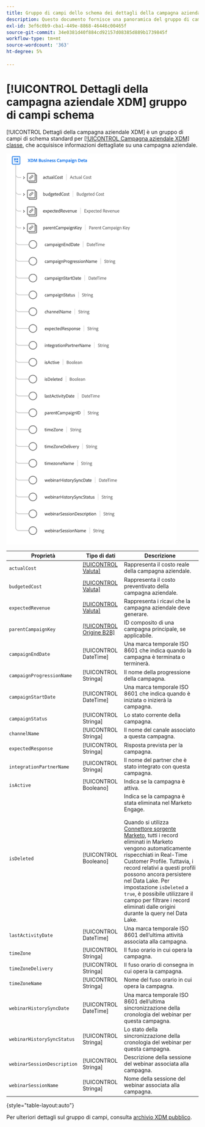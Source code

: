 ```yaml
---
title: Gruppo di campi dello schema dei dettagli della campagna aziendale XDM
description: Questo documento fornisce una panoramica del gruppo di campi dello schema Dettagli campagna aziendale XDM.
exl-id: 3ef6c0b9-cba1-449e-8868-46446c00465f
source-git-commit: 34e0381d40f884cd92157d08385d889b1739845f
workflow-type: tm+mt
source-wordcount: '363'
ht-degree: 5%

---
```


# [!UICONTROL Dettagli della campagna aziendale XDM] gruppo di campi schema

[!UICONTROL Dettagli della campagna aziendale XDM] è un gruppo di campi di schema standard per [[!UICONTROL Campagna aziendale XDM] classe](../../classes/b2b/business-campaign.md), che acquisisce informazioni dettagliate su una campagna aziendale.

![Struttura del gruppo di campi Dettagli campagna aziendale XDM come visualizzato nell’interfaccia utente](../../images/field-groups/b2b/business-campaign-details.png)

| Proprietà | Tipo di dati | Descrizione |
| --- | --- | --- |
| `actualCost` | [[!UICONTROL Valuta]](../../data-types/currency.md) | Rappresenta il costo reale della campagna aziendale. |
| `budgetedCost` | [[!UICONTROL Valuta]](../../data-types/currency.md) | Rappresenta il costo preventivato della campagna aziendale. |
| `expectedRevenue` | [[!UICONTROL Valuta]](../../data-types/currency.md) | Rappresenta i ricavi che la campagna aziendale deve generare. |
| `parentCampaignKey` | [[!UICONTROL Origine B2B]](../../data-types/b2b-source.md) | ID composito di una campagna principale, se applicabile. |
| `campaignEndDate` | [!UICONTROL DateTime] | Una marca temporale ISO 8601 che indica quando la campagna è terminata o terminerà. |
| `campaignProgressionName` | [!UICONTROL Stringa] | Il nome della progressione della campagna. |
| `campaignStartDate` | [!UICONTROL DateTime] | Una marca temporale ISO 8601 che indica quando è iniziata o inizierà la campagna. |
| `campaignStatus` | [!UICONTROL Stringa] | Lo stato corrente della campagna. |
| `channelName` | [!UICONTROL Stringa] | Il nome del canale associato a questa campagna. |
| `expectedResponse` | [!UICONTROL Stringa] | Risposta prevista per la campagna. |
| `integrationPartnerName` | [!UICONTROL Stringa] | Il nome del partner che è stato integrato con questa campagna. |
| `isActive` | [!UICONTROL Booleano] | Indica se la campagna è attiva. |
| `isDeleted` | [!UICONTROL Booleano] | Indica se la campagna è stata eliminata nel Marketo Engage.<br><br>Quando si utilizza [Connettore sorgente Marketo](../../../sources/connectors/adobe-applications/marketo/marketo.md), tutti i record eliminati in Marketo vengono automaticamente rispecchiati in Real-Time Customer Profile. Tuttavia, i record relativi a questi profili possono ancora persistere nel Data Lake. Per impostazione `isDeleted` a `true`, è possibile utilizzare il campo per filtrare i record eliminati dalle origini durante la query nel Data Lake. |
| `lastActivityDate` | [!UICONTROL DateTime] | Una marca temporale ISO 8601 dell’ultima attività associata alla campagna. |
| `timeZone` | [!UICONTROL Stringa] | Il fuso orario in cui opera la campagna. |
| `timeZoneDelivery` | [!UICONTROL Stringa] | Il fuso orario di consegna in cui opera la campagna. |
| `timeZoneName` | [!UICONTROL Stringa] | Nome del fuso orario in cui opera la campagna. |
| `webinarHistorySyncDate` | [!UICONTROL DateTime] | Una marca temporale ISO 8601 dell’ultima sincronizzazione della cronologia del webinar per questa campagna. |
| `webinarHistorySyncStatus` | [!UICONTROL Stringa] | Lo stato della sincronizzazione della cronologia del webinar per questa campagna. |
| `webinarSessionDescription` | [!UICONTROL Stringa] | Descrizione della sessione del webinar associata alla campagna. |
| `webinarSessionName` | [!UICONTROL Stringa] | Nome della sessione del webinar associata alla campagna. |

{style="table-layout:auto"}

Per ulteriori dettagli sul gruppo di campi, consulta [archivio XDM pubblico](https://github.com/adobe/xdm/blob/master/components/fieldgroups/campaign/campaign-details.schema.json).
